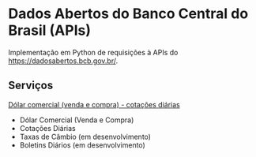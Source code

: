# Dados Abertos do Banco Central do Brasil (APIs)

Implementação em Python de requisições à APIs do https://dadosabertos.bcb.gov.br/.

## Serviços

[Dólar comercial (venda e compra) - cotações diárias](https://dadosabertos.bcb.gov.br/dataset/dolar-americano-usd-todos-os-boletins-diarios)

- Dólar Comercial (Venda e Compra)
- Cotações Diárias
- Taxas de Câmbio (em desenvolvimento)
- Boletins Diários (em desenvolvimento)
